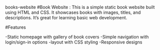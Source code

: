 books-website
#Book Website : This is a simple static book website built using HTML and CSS. It showcases books with images, titles, and descriptions. It’s great for learning basic web development.

#Features

-Static homepage with gallery of book covers
-Simple navigation with login/sign-in options
-layout with CSS styling
-Responsive designs      
